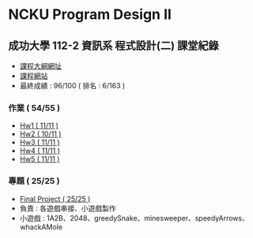 # NCKU Program Design II
## 成功大學 112-2 資訊系 程式設計(二) 課堂紀錄
* [課程大綱網址](https://class-qry.acad.ncku.edu.tw/syllabus/online_display.php?syear=0112&sem=2&co_no=F711120&class_code)
* [課程網站](https://pd2.netdb.csie.ncku.edu.tw/)
* 最終成績 : 96/100 ( 排名 : 6/163	)

### 作業 ( 54/55 )
* [Hw1 ( 11/11 )](https://chuangkt.notion.site/PD2-Homework-1-3fce92cd9b504721bdefc0d214e9bad0?pvs=4)
* [Hw2 ( 10/11 )](https://chuangkt.notion.site/PD2-Homework-2-925a35651a774200896af8c51bebc9a4?pvs=25)
* [Hw3 ( 11/11 )](https://chuangkt.notion.site/PD2-Homework-3-f52f072e460d4308a60cc35d09a94e82)
* [Hw4 ( 11/11 )](https://chuangkt.notion.site/PD2-Homework-4-c0e5067160b54a80abba95ac1db56750)
* [Hw5 ( 11/11 )](https://chuangkt.notion.site/PD2-Homework-5-3073f9725782416bafac5a96298e9680?pvs=25)

### 專題 ( 25/25 )
* [Final Project ( 25/25 )](https://github.com/Chopper226/PKGame)
* 負責 : 各遊戲串接、小遊戲製作
* 小遊戲 : 1A2B、2048、greedySnake、minesweeper、speedyArrows、whackAMole

